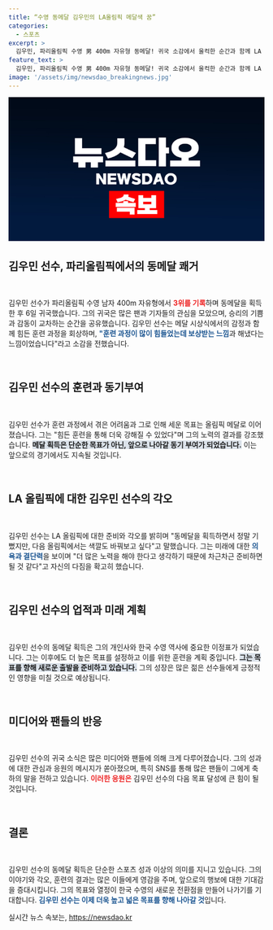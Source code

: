 ```yaml
---
title: “수영 동메달 김우민의 LA올림픽 메달색 꿈”
categories:
  - 스포츠
excerpt: >
  김우민, 파리올림픽 수영 男 400m 자유형 동메달! 귀국 소감에서 울컥한 순간과 함께 LA 올림픽에 대한 의지까지 드러냈다. 다음 목표는 더 빛나는 색깔의 메달!
feature_text: >
  김우민, 파리올림픽 수영 男 400m 자유형 동메달! 귀국 소감에서 울컥한 순간과 함께 LA 올림픽에 대한 의지까지 드러냈다. 다음 목표는 더 빛나는 색깔의 메달!
image: '/assets/img/newsdao_breakingnews.jpg'
---
```


<p><img src="/assets/img/newsdao_breakingnews.jpg" alt="pcversion 속보" /></p>

<h2 data-ke-size="size26">김우민 선수, 파리올림픽에서의 동메달 쾌거</h2>

<p data-ke-size="size16">&nbsp;</p>

<p>김우민 선수가 파리올림픽 수영 남자 400m 자유형에서 <b><span style="color: #ee2323;">3위를 기록</span></b>하며 동메달을 획득한 후 6일 귀국했습니다. 그의 귀국은 많은 팬과 기자들의 관심을 모았으며, 승리의 기쁨과 감동이 교차하는 순간을 공유했습니다. 김우민 선수는 메달 시상식에서의 감정과 함께 힘든 훈련 과정을 회상하며, <b><span style="color: #1a5490;">"훈련 과정이 많이 힘들었는데 보상받는 느낌</span></b>과 해냈다는 느낌이었습니다"라고 소감을 전했습니다. </p>

<p data-ke-size="size16">&nbsp;</p>

<h2 data-ke-size="size26">김우민 선수의 훈련과 동기부여</h2>

<p data-ke-size="size16">&nbsp;</p>

<p>김우민 선수가 훈련 과정에서 겪은 어려움과 그로 인해 세운 목표는 올림픽 메달로 이어졌습니다. 그는 "힘든 훈련을 통해 더욱 강해질 수 있었다"며 그의 노력의 결과를 강조했습니다. <b><span style="background-color: #21538527;">메달 획득은 단순한 목표가 아닌, 앞으로 나아갈 <b>동기 부여</b>가 되었습니다.</span></b> 이는 앞으로의 경기에서도 지속될 것입니다.</p>

<p data-ke-size="size16">&nbsp;</p>

<h2 data-ke-size="size26">LA 올림픽에 대한 김우민 선수의 각오</h2>

<p data-ke-size="size16">&nbsp;</p>

<p>김우민 선수는 LA 올림픽에 대한 준비와 각오를 밝히며 "동메달을 획득하면서 정말 기뻤지만, 다음 올림픽에서는 색깔도 바꿔보고 싶다"고 말했습니다. 그는 미래에 대한 <b><span style="color: #1a5490;">의욕과 결단력</span></b>을 보이며 "더 많은 노력을 해야 한다고 생각하기 때문에 차근차근 준비하면 될 것 같다"고 자신의 다짐을 확고히 했습니다.</p>

<p data-ke-size="size16">&nbsp;</p>

<h2 data-ke-size="size26">김우민 선수의 업적과 미래 계획</h2>

<p data-ke-size="size16">&nbsp;</p>

<p>김우민 선수의 동메달 획득은 그의 개인사와 한국 수영 역사에 중요한 이정표가 되었습니다. 그는 이후에도 더 높은 목표를 설정하고 이를 위한 훈련을 계획 중입니다. <b><span style="background-color: #21538527;">그는 목표를 향해 새로운 출발을 준비하고 있습니다.</span></b> 그의 성장은 많은 젊은 선수들에게 긍정적인 영향을 미칠 것으로 예상됩니다.</p>

<p data-ke-size="size16">&nbsp;</p>

<h2 data-ke-size="size26">미디어와 팬들의 반응</h2>

<p data-ke-size="size16">&nbsp;</p>

<p>김우민 선수의 귀국 소식은 많은 미디어와 팬들에 의해 크게 다루어졌습니다. 그의 성과에 대한 관심과 응원의 메시지가 쏟아졌으며, 특히 SNS를 통해 많은 팬들이 그에게 축하의 말을 전하고 있습니다. <b><span style="color: #ee2323;">이러한 응원은</span></b> 김우민 선수의 다음 목표 달성에 큰 힘이 될 것입니다.</p>

<p data-ke-size="size16">&nbsp;</p>

<h2 data-ke-size="size26">결론</h2>

<p data-ke-size="size16">&nbsp;</p>

<p>김우민 선수의 동메달 획득은 단순한 스포츠 성과 이상의 의미를 지니고 있습니다. 그의 이야기와 각오, 훈련의 결과는 많은 이들에게 영감을 주며, 앞으로의 행보에 대한 기대감을 증대시킵니다. 그의 목표와 열정이 한국 수영의 새로운 전환점을 만들어 나가기를 기대합니다. <b><span style="color: #1a5490;">김우민 선수는 이제 더욱 높고 넓은 목표를 향해 나아갈 것</span></b>입니다.</p>
실시간 뉴스 속보는, <a href="https://newsdao.kr" rel="dofollow">https://newsdao.kr</a>


